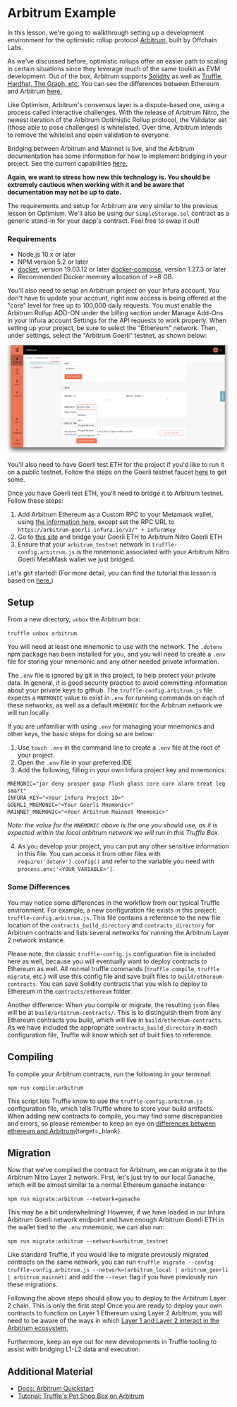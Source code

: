# Arbitrum Example

In this lesson, we're going to walkthrough setting up a development environment for the optimistic rollup protocol [Arbitrum,](https://developer.offchainlabs.com/) built by Offchain Labs.

As we've discussed before, optimistic rollups offer an easier path to scaling in certain situations since they leverage much of the same toolkit as EVM development. Out of the box, Arbitrum supports [Solidity](https://developer.offchainlabs.com/solidity-support) as well as [Truffle, Hardhat, The Graph, etc.](https://developer.offchainlabs.com/getting-started-devs) You can see the differences between Ethereum and Arbitrum [here.](https://developer.offchainlabs.com/arb-specific-things)

Like Optimism, Arbitrum's consensus layer is a dispute-based one, using a process called interactive challenges. With the release of Arbitrum Nitro, the newest iteration of the Arbitrum Optimistic Rollup protocol, the Validator set (those able to pose challenges) is whitelisted. Over time, Arbitrum intends to remove the whitelist and open validation to everyone. 

Bridging between Arbitrum and Mainnet is live, and the Arbitrum documentation has some information for how to implement bridging in your project. See the current capabilities [here.](https://developer.offchainlabs.com/asset-bridging)

**Again, we want to stress how new this technology is. You should be extremely cautious when working with it and be aware that documentation may not be up to date.**

The requirements and setup for Arbitrum are very similar to the previous lesson on Optimism. We'll also be using our `SimpleStorage.sol` contract as a generic stand-in for your dapp's contract. Feel free to swap it out!

### Requirements

- Node.js 10.x or later
- NPM version 5.2 or later
- [docker](https://docs.docker.com/get-docker/), version 19.03.12 or later
[docker-compose](https://docs.docker.com/compose/install/), version 1.27.3 or later
- Recommended Docker memory allocation of >=8 GB.

You'll also need to setup an Arbitrum project on your Infura account. You don't have to update your account, right now access is being offered at the "core" level for free up to 100,000 daily requests. You must enable the Arbitrum Rollup ADD-ON under the billing section under Manage Add-Ons in your Infura account Settings for the API requests to work properly. When setting up your project, be sure to select the "Ethereum" network. Then, under settings, select the "Arbitrum Goerli" testnet, as shown below:

![Setting up an Infura project for Arbitrum testnet](../../../img/S08/arbitrum-tutorial-1.png)

You'll also need to have Goerli test ETH for the project if you'd like to run it on a public testnet. Follow the steps on the Goerli testnet faucet [here](https://goerli-faucet.pk910.de/) to get some.

Once you have Goerli test ETH, you'll need to bridge it to Arbitrum testnet. Follow these steps:

1. Add Arbitrum Ethereum as a Custom RPC to your Metamask wallet, using [the information here,](https://developer.offchainlabs.com/public-chains) except set the RPC URL to `https://arbitrum-goerli.infura.io/v3/" + infuraKey`
2. Go to [this site](https://bridge.arbitrum.io/) and bridge your Goerli ETH to Arbitrum Nitro Goerli ETH
3. Ensure that your `arbitrum_testnet` network in `truffle-config.arbitrum.js` is the mnemonic associated with your Arbitrum Nitro Goerli MetaMask wallet we just bridged.

Let's get started! (For more detail, you can find the tutorial this lesson is based on [here.](https://www.trufflesuite.com/boxes/arbitrum))

## Setup

From a new directory, `unbox` the Arbitrum box:

```truffle unbox arbitrum```


You will need at least one mnemonic to use with the network. The `.dotenv` npm package has been installed for you, and you will need to create a `.env` file for storing your mnemonic and any other needed private information.

The `.env` file is ignored by git in this project, to help protect your private data. In general, it is good security practice to avoid committing information about your private keys to github. The `truffle-config.arbitrum.js` file expects a `MNEMONIC` value to exist in `.env` for running commands on each of these networks, as well as a default `MNEMONIC` for the Arbitrum network we will run locally.

If you are unfamiliar with using `.env` for managing your mnemonics and other keys, the basic steps for doing so are below:

1. Use `touch .env` in the command line to create a `.env` file at the root of your project.
2. Open the `.env` file in your preferred IDE
3. Add the following, filling in your own Infura project key and mnemonics:

```
MNEMONIC="jar deny prosper gasp flush glass core corn alarm treat leg smart"
INFURA_KEY="<Your Infura Project ID>"
GOERLI_MNEMONIC="<Your Goerli Mnemonic>"
MAINNET_MNEMONIC="<Your Arbitrum Mainnet Mnemonic>"
```

_Note: the value for the `MNEMONIC` above is the one you should use, as it is expected within the local arbitrum network we will run in this Truffle Box._

4. As you develop your project, you can put any other sensitive information in this file. You can access it from other files with `require('dotenv').config()` and refer to the variable you need with `process.env['<YOUR_VARIABLE>']`.

### Some Differences

You may notice some differences in the workflow from our typical Truffle environment. For example, a new configuration file exists in this project: `truffle-config.arbitrum.js`. This file contains a reference to the new file location of the `contracts_build_directory` and `contracts_directory` for Arbitrum contracts and lists several networks for running the Arbitrum Layer 2 network instance.

Please note, the classic `truffle-config.js` configuration file is included here as well, because you will eventually want to deploy contracts to Ethereum as well. All normal truffle commands (`truffle compile`, `truffle migrate`, etc.) will use this config file and save built files to `build/ethereum-contracts`. You can save Solidity contracts that you wish to deploy to Ethereum in the `contracts/ethereum` folder.

Another difference: When you compile or migrate, the resulting `json` files will be at `build/arbitrum-contracts/`. This is to distinguish them from any Ethereum contracts you build, which will live in `build/ethereum-contracts`. As we have included the appropriate `contracts_build_directory` in each configuration file, Truffle will know which set of built files to reference.

## Compiling

To compile your Arbitrum contracts, run the following in your terminal:

```
npm run compile:arbitrum
```

This script lets Truffle know to use the `truffle-config.arbitrum.js` configuration file, which tells Truffle where to store your build artifacts. When adding new contracts to compile, you may find some discrepancies and errors, so please remember to keep an eye on [differences between ethereum and Arbitrum](https://developer.offchainlabs.com/arb-specific-things){target=_blank}.

## Migration

Now that we've compiled the contract for Arbitrum, we can migrate it to the Arbitrum Nitro Layer 2 network. First, let's just try to our local Ganache, which will be almost similar to a normal Ethereum ganache instance:


```npm run migrate:arbitrum --network=ganache```


This may be a bit underwhelming! However, if we have loaded in our Infura Arbitrum Goerli network endpoint and have enough Arbitrum Goerli ETH in the wallet tied to the `.env` mnemonic, we can also run:


```npm run migrate:arbitrum --network=arbitrum_testnet```


Like standard Truffle, if you would like to migrate previously migrated contracts on the same network, you can run `truffle migrate --config truffle-config.arbitrum.js --network=(arbitrum_local | arbitrum_goerli | arbitrum_mainnet)` and add the `--reset` flag if you have previously run these migrations.

Following the above steps should allow you to deploy to the Arbitrum Layer 2 chain. This is only the first step! Once you are ready to deploy your own contracts to function on Layer 1 Ethereum using Layer 2 Arbitrum, you will need to be aware of the ways in which [Layer 1 and Layer 2 interact in the Arbitrum ecosystem.](https://developer.offchainlabs.com/docs/bridging_assets)

Furthermore, keep an eye out for new developments in Truffle tooling to assist with bridging L1-L2 data and execution.

## Additional Material
- [Docs: Arbitrum Quickstart](https://developer.offchainlabs.com/docs/developer_quickstart)
- [Tutorial: Truffle's Pet Shop Box on Arbitrum](https://github.com/OffchainLabs/arbitrum-tutorials/tree/master/packages/demo-dapp-pet-shop)
